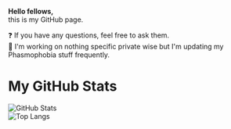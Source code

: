 **Hello fellows,**  
this is my GitHub page.

:question: If you have any questions, feel free to ask them.  
:briefcase: I'm working on nothing specific private wise but I'm updating my Phasmophobia stuff frequently.  

# My GitHub Stats  
![GitHub Stats](https://github-readme-stats.vercel.app/api?username=cr4nkst4r&theme=github_dark&langs_count=10)  
![Top Langs](https://github-readme-stats.vercel.app/api/top-langs/?username=cr4nkst4r&theme=github_dark&layout=compact)
